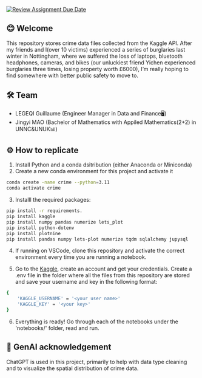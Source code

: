[![Review Assignment Due Date](https://classroom.github.com/assets/deadline-readme-button-22041afd0340ce965d47ae6ef1cefeee28c7c493a6346c4f15d667ab976d596c.svg)](https://classroom.github.com/a/VaFOWmpj)

## 😊 Welcome
This repository stores crime data files collected from the Kaggle API. After my friends and I(over 10 victims) experienced a series of burglaries last winter in Nottingham, where we suffered the loss of laptops, bluetooth headphones, cameras, and bikes (our unluckiest friend Yichen experienced burglaries three times, losing property worth £6000), I’m really hoping to find somewhere with better public safety to move to.


## 🛠 Team

- LEGEQI Guillaume (Engineer Manager in Data and Finance🖥)
- Jingyi MAO (Bachelor of Mathematics with Appiled Mathematics(2+2) in UNNC&UNUK📊)

## ⚙️ How to replicate
1. Install Python and a conda dsitribution (either Anaconda or Miniconda)
2. Create a new conda environment for this project and activate it
```bash
conda create -name crime --python=3.11
conda activate crime
```

3. Installl the required packages:
```bash
pip install -r requirements.
pip install kaggle
pip install numpy pandas numerize lets_plot
pip install python-dotenv
pip install plotnine
pip install pandas numpy lets-plot numerize tqdm sqlalchemy jupysql
```

4. If running on VSCode, clone this repository and activate the correct environment every time you are running a notebook.

5. Go to the [Kaggle](https://www.kaggle.com/), create an account and get your credentials. Create a .env file in the folder where all the files from this repository are stored and save your username and key in the following format:
```bash
{
    'KAGGLE_USERNAME' = '<your user name>'
    'KAGGLE_KEY' = '<your key>'
}
```

6. Everything is ready! Go through each of the notebooks under the 'notebooks/' folder, read and run.


 
## 🤖 GenAI acknowledgement
ChatGPT is used in this project, primarily to help with data type cleaning and to visualize the spatial distribution of crime data.